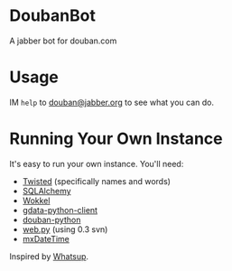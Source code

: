 # DoubanBot

A jabber bot for douban.com

# Usage

IM `help` to [douban@jabber.org](xmpp:douban@jabber.org) to see what you
can do.


# Running Your Own Instance

It's easy to run your own instance.  You'll need: 

* [Twisted](http://twistedmatrix.com/trac/) (specifically names and words)
* [SQLAlchemy](http://www.sqlalchemy.org/) 
* [Wokkel](http://wokkel.ik.nu/)
* [gdata-python-client](http://code.google.com/p/gdata-python-client/)
* [douban-python](http://code.google.com/p/douban-python/)
* [web.py](http://webpy.org/) (using 0.3 svn)
* [mxDateTime](http://www.egenix.com/products/python/mxBase/mxDateTime/)

Inspired by [Whatsup](http://github.com/dustin/whatsup/tree/master).
